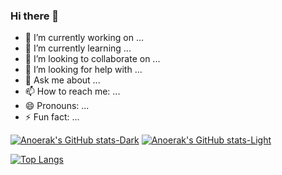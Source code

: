 ### Hi there 👋

<!--
**Anoerak/Anoerak** is a ✨ _special_ ✨ repository because its `README.md` (this file) appears on your GitHub profile.

Here are some ideas to get you started:
-->

- 🔭 I’m currently working on ...
- 🌱 I’m currently learning ...
- 👯 I’m looking to collaborate on ...
- 🤔 I’m looking for help with ...
- 💬 Ask me about ...
- 📫 How to reach me: ...
- 😄 Pronouns: ...
- ⚡ Fun fact: ...

[![Anoerak's GitHub stats-Dark](https://github-readme-stats.vercel.app/api?username=Anoerak&count_private=true&show_icons=true&theme=radical#gh-dark-mode-only)](https://github.com/Anoerak/github-readme-stats#gh-dark-mode-only)
[![Anoerak's GitHub stats-Light](https://github-readme-stats.vercel.app/api?username=Anoerak&count_private=true&show_icons=true&theme=default#gh-light-mode-only)](https://github.com/Anoerak/github-readme-stats#gh-light-mode-only)


[![Top Langs](https://github-readme-stats.vercel.app/api/top-langs/?username=Anoerak&layout=compact)](https://github.com/Anoerak/github-readme-stats)
